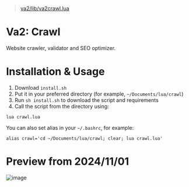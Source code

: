 > [va2/lib/va2crawl.lua](https://github.com/reineimi/va2/blob/main/lib/va2crawl.lua)
# Va2: Crawl
Website crawler, validator and SEO optimizer.

# Installation & Usage
1. Download `install.sh`
2. Put it in your preferred directory (for example, `~/Documents/lua/crawl`)
3. Run `sh install.sh` to download the script and requirements
4. Call the script from the directory using:
```
lua crawl.lua
```

You can also set alias in your `~/.bashrc`, for example:
```
alias crawl='cd ~/Documents/lua/crawl; clear; lua crawl.lua'
```

# Preview from 2024/11/01
![image](https://github.com/user-attachments/assets/8b951014-e8d7-4c37-bdd2-938f9b9c72a1)
